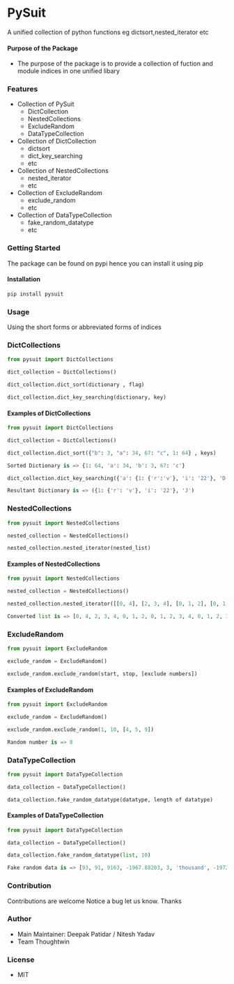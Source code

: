 # PySuit
A unified collection of python functions  eg dictsort,nested_iterator etc

#### Purpose of the Package
+ The purpose of the package is to provide a collection of fuction and module indices in one unified libary


### Features
+  Collection of PySuit
   -  DictCollection
   -  NestedCollections
   -  ExcludeRandom
   -  DataTypeCollection
+  Collection of DictCollection
   -  dictsort
   -  dict_key_searching
   -  etc
+  Collection of NestedCollections
   -  nested_iterator
   -  etc
+  Collection of ExcludeRandom
   -  exclude_random
   -  etc
+  Collection of DataTypeCollection
   -  fake_random_datatype
   -  etc

### Getting Started
The package can be found on pypi hence you can install it using pip

#### Installation
```bash
pip install pysuit
```
### Usage
Using the short forms or abbreviated forms of indices
### DictCollections
```python
from pysuit import DictCollections

dict_collection = DictCollections()

dict_collection.dict_sort(dictionary , flag)

dict_collection.dict_key_searching(dictionary, key)

```

#### Examples of DictCollections
```python
from pysuit import DictCollections
```
```python
dict_collection = DictCollections()
```
```python
dict_collection.dict_sort({"b": 3, "a": 34, 67: "c", 1: 64} , keys)
```
```python
Sorted Dictionary is => {1: 64, 'a': 34, 'b': 3, 67: 'c'}
```
```python
dict_collection.dict_key_searching({'a': {1: {'r':'v'}, 'i': '22'}, 'D': {'a': 'J', 22: 2}} , a)
```
```python
Resultant Dictionary is => ({1: {'r': 'v'}, 'i': '22'}, 'J')
```
### NestedCollections
```python
from pysuit import NestedCollections

nested_collection = NestedCollections()

nested_collection.nested_iterator(nested_list)
```
#### Examples of NestedCollections
```python
from pysuit import NestedCollections
```
```python
nested_collection = NestedCollections()
```
```python
nested_collection.nested_iterator([[0, 4], [2, 3, 4], [0, 1, 2], [0, 1, 2, 3, 4], [0, 1, 2, 3, 4]])
```
```python
Converted list is => [0, 4, 2, 3, 4, 0, 1, 2, 0, 1, 2, 3, 4, 0, 1, 2, 3, 4]
```
### ExcludeRandom
```python
from pysuit import ExcludeRandom

exclude_random = ExcludeRandom()

exclude_random.exclude_random(start, stop, [exclude numbers])

```
#### Examples of ExcludeRandom
```python
from pysuit import ExcludeRandom
```
```python
exclude_random = ExcludeRandom()
```
```python
exclude_random.exclude_random(1, 10, [4, 5, 9])
```
```python
Random number is => 8
```
### DataTypeCollection
```python
from pysuit import DataTypeCollection

data_collection = DataTypeCollection()

data_collection.fake_random_datatype(datatype, length of datatype)
```
#### Examples of DataTypeCollection
```python
from pysuit import DataTypeCollection
```
```python
data_collection = DataTypeCollection()
```
```python
data_collection.fake_random_datatype(list, 10)
```
```python
Fake random data is => [93, 91, 9163, -1967.88203, 3, 'thousand', -197247.03, 913, 983, 'thousand']
```
### Contribution
Contributions are welcome
Notice a bug let us know. Thanks


### Author
+ Main Maintainer: Deepak Patidar / Nitesh Yadav
+ Team Thoughtwin

### License
+ MIT